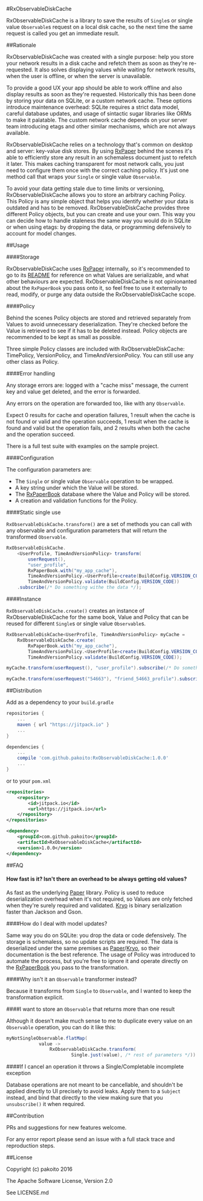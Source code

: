 #RxObservableDiskCache

RxObservableDiskCache is a library to save the results of `Single`s or single value `Observable`s request on a local disk cache, so the next time the same request is called you get an immediate result.

##Rationale

RxObservableDiskCache was created with a single purpose: help you store your network results in a disk cache and refetch them as soon as they're re-requested. It also solves displaying values while waiting for network results, when the user is offline, or when the server is unavailable.

To provide a good UX your app should be able to work offline and also display results as soon as they're requested. Historically this has been done by storing your data on SQLite, or a custom network cache. These options introduce maintenance overhead: SQLite requires a strict data model, careful database updates, and usage of sintactic sugar libraries like ORMs to make it palatable. The custom network cache depends on your server team introducing etags and other similar mechanisms, which are not always available.

RxObservableDiskCache relies on a technology that's common on desktop and server: key-value disk stores. By using [RxPaper](https://github.com/pakoito/RxPaper) behind the scenes it's able to efficiently store any result in an schemaless document just to refetch it later. This makes caching transparent for most network calls, you just need to configure them once with the correct caching policy. It's just one method call that wraps your `Single` or single value `Observable`.

To avoid your data getting stale due to time limits or versioning, RxObservableDiskCache allows you to store an arbitrary caching Policy. This Policy is any simple object that helps you identify whether your data is outdated and has to be removed. RxObservableDiskCache provides three different Policy objects, but you can create and use your own. This way you can decide how to handle staleness the same way you would do in SQLite or when using etags: by dropping the data, or programming defensively to account for model changes.

##Usage

####Storage

RxObservableDiskCache uses [RxPaper](https://github.com/pakoito/RxPaper) internally, so it's recommended to go to its [README](https://github.com/pakoito/RxPaper/blob/master/README.md) for reference on what Values are serializable, and what other behaviours are expected. RxObservableDiskCache is not opinionanted about the `RxPaperBook` you pass onto it, so feel free to use it externally to read, modify, or purge any data outside the RxObservableDiskCache scope.

####Policy

Behind the scenes Policy objects are stored and retrieved separately from Values to avoid unnecessary deserialization. They're checked before the Value is retrieved to see if it has to be deleted instead. Policy objects are recommended to be kept as small as possible.

Three simple Policy classes are included with RxObservableDiskCache: TimePolicy, VersionPolicy, and TimeAndVersionPolicy. You can still use any other class as Policy.

####Error handling

Any storage errors are: logged with a "cache miss" message, the current key and value get deleted, and the error is forwarded.

Any errors on the operation are forwarded too, like with any `Observable`.

Expect 0 results for cache and operation failures, 1 result when the cache is not found or valid and the operation succeeds, 1 result when the cache is found and valid but the operation fails, and 2 results when both the cache and the operation succeed.

There is a full test suite with examples on the sample project.

####Configuration

The configuration parameters are:

* The `Single` or single value `Observable` operation to be wrapped.
* A key string under which the Value will be stored.
* The [RxPaperBook](https://github.com/pakoito/RxPaper/blob/master/README.md#working-on-a-book) database where the Value and Policy will be stored.
* A creation and validation functions for the Policy.

####Static single use

`RxObservableDiskCache.transform()` are a set of methods you can call with any observable and configuration parameters that will return the transformed `Observable`.

```java
RxObservableDiskCache.
    <UserProfile, TimeAndVersionPolicy> transform(
        userRequest(),
        "user_profile",
        RxPaperBook.with("my_app_cache"),
        TimeAndVersionPolicy.<UserProfile>create(BuildConfig.VERSION_CODE),
        TimeAndVersionPolicy.validate(BuildConfig.VERSION_CODE))
    .subscribe(/* Do something withe the data */);
```
####Instance

`RxObservableDiskCache.create()` creates an instance of RxObservableDiskCache for the same book, Value and Policy that can be reused for different `Single`s or  single value `Observable`s.

```java
RxObservableDiskCache<UserProfile, TimeAndVersionPolicy> myCache =
    RxObservableDiskCache.create(
        RxPaperBook.with("my_app_cache"),
        TimeAndVersionPolicy.<UserProfile>create(BuildConfig.VERSION_CODE),
        TimeAndVersionPolicy.validate(BuildConfig.VERSION_CODE));

myCache.transform(userRequest(), "user_profile").subscribe(/* Do something withe the data */);

myCache.transform(userRequest("54663"), "friend_54663_profile").subscribe(/* Do something withe the data */);
```

##Distribution

Add as a dependency to your `build.gradle`
```groovy
repositories {
    ...
    maven { url "https://jitpack.io" }
    ...
}

dependencies {
    ...
    compile 'com.github.pakoito:RxObservableDiskCache:1.0.0'
    ...
}
```
or to your `pom.xml`
```xml
<repositories>
    <repository>
        <id>jitpack.io</id>
        <url>https://jitpack.io</url>
    </repository>
</repositories>

<dependency>
    <groupId>com.github.pakoito</groupId>
    <artifactId>RxObservableDiskCache</artifactId>
    <version>1.0.0</version>
</dependency>
```

##FAQ

#### How fast is it? Isn't there an overhead to be always getting old values?

As fast as the underlying [Paper](https://github.com/pilgr/Paper) library. Policy is used to reduce deserialization overhead when it's not required, so Values are only fetched when they're surely required and validated. [Kryo](https://github.com/EsotericSoftware/kryo) is binary serialization faster than Jackson and Gson.

####How do I deal with model updates?

Same way you do on SQLite: you drop the data or code defensively. The storage is schemaless, so no update scripts are required. The data is deserialized under the same premises as [Paper](https://github.com/pilgr/Paper)/[Kryo](https://github.com/EsotericSoftware/kryo), so their documentation is the best reference. The usage of Policy was introduced to automate the process, but you're free to ignore it and operate directly on the [RxPaperBook](https://github.com/pakoito/RxPaper/blob/master/README.md#working-on-a-book) you pass to the transformation.

####Why isn't it an `Observable` transformer instead?

Because it transforms from `Single` to `Observable`, and I wanted to keep the transformation explicit.

####I want to store an `Observable` that returns more than one result

Although it doesn't make much sense to me to duplicate every value on an `Observable` operation, you can do it like this:

```java
myNotSingleObservable.flatMap(
            value -> 
                RxObservableDiskCache.transform(
                        Single.just(value), /* rest of parameters */))
```

####If I cancel an operation it throws a Single/Completable incomplete exception

Database operations are not meant to be cancellable, and shouldn't be applied directly to UI precisely to avoid leaks. Apply them to a `Subject` instead, and bind that directly to the view making sure that you `unsubscribe()` it when required.

##Contribution

PRs and suggestions for new features welcome.

For any error report please send an issue with a full stack trace and reproduction steps.

##License

Copyright (c) pakoito 2016

The Apache Software License, Version 2.0

See LICENSE.md